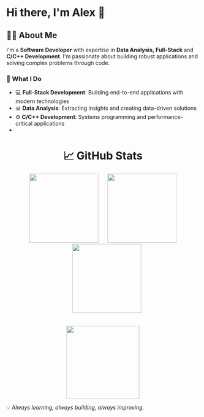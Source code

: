 # Hi there, I'm Alex 👋

## 👨‍💻 About Me

I'm a **Software Developer** with expertise in **Data Analysis,** **Full-Stack** and **C/C++ Development**. I'm passionate about building robust applications and solving complex problems through code.

### 🚀 What I Do

- 💻 **Full-Stack Development**: Building end-to-end applications with modern technologies
- 📊 **Data Analysis**: Extracting insights and creating data-driven solutions
- ⚙️ **C/C++ Development**: Systems programming and performance-critical applications
- 
<h1 align="center">📈 GitHub Stats</h1>

<p align="center">
  <img height="180em" src="https://github-readme-stats.vercel.app/api/top-langs/?username=adiaz-uf&layout=compact&theme=radical">
  <img height="180em" style="margin-left: 20px;" src="https://github-readme-streak-stats.herokuapp.com/?user=adiaz-uf&theme=radical&hide_border=false">
  <img height="180em" style="margin-left: 20px;" src="https://github-readme-stats.vercel.app/api?username=adiaz-uf&show_icons=true&theme=radical">
</p>

<p align="center">
  <img height="190em" style="margin-top: 20px;" src="https://ghchart.rshah.org/adiaz-uf">
</p>

💡 *Always learning, always building, always improving.*
